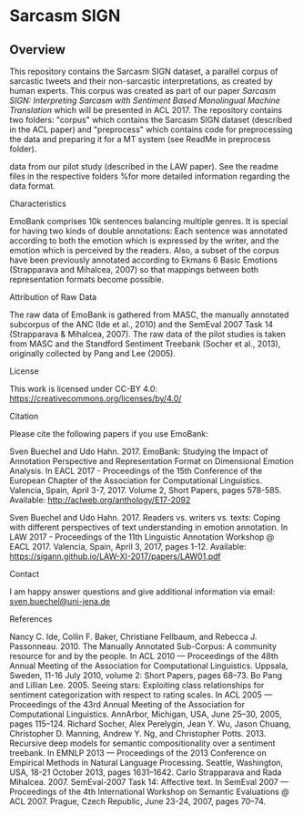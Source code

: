 # Sarcasm SIGN

## Overview

This repository contains the Sarcasm SIGN dataset, a parallel corpus of sarcastic tweets and their non-sarcastic interpretations, as created by human experts. This corpus was created as part of our paper *Sarcasm SIGN: Interpreting Sarcasm with Sentiment Based
Monolingual Machine Translation* which will be presented in ACL 2017. The repository contains two folders: "corpus" which contains the Sarcasm SIGN dataset (described in the ACL paper) and "preprocess" which contains code for preprocessing the data and preparing it for a MT system (see ReadMe in preprocess folder).

data from our pilot study (described in the LAW paper). See the readme files in the respective folders %for more detailed information regarding the data format.

Characteristics

EmoBank comprises 10k sentences balancing multiple genres. It is special for having two kinds of double annotations: Each sentence was annotated according to both the emotion which is expressed by the writer, and the emotion which is perceived by the readers. Also, a subset of the corpus have been previously annotated according to Ekmans 6 Basic Emotions (Strapparava and Mihalcea, 2007) so that mappings between both representation formats become possible.

Attribution of Raw Data

The raw data of EmoBank is gathered from MASC, the manually annotated subcorpus of the ANC (Ide et al., 2010) and the SemEval 2007 Task 14 (Strapparava & Mihalcea, 2007). The raw data of the pilot studies is taken from MASC and the Standford Sentiment Treebank (Socher et al., 2013), originally collected by Pang and Lee (2005).

License

This work is licensed under CC-BY 4.0: https://creativecommons.org/licenses/by/4.0/

Citation

Please cite the following papers if you use EmoBank:

Sven Buechel and Udo Hahn. 2017. EmoBank: Studying the Impact of Annotation Perspective and Representation Format on Dimensional Emotion Analysis. In EACL 2017 - Proceedings of the 15th Conference of the European Chapter of the Association for Computational Linguistics. Valencia, Spain, April 3-7, 2017. Volume 2, Short Papers, pages 578-585. Available: http://aclweb.org/anthology/E17-2092

Sven Buechel and Udo Hahn. 2017. Readers vs. writers vs. texts: Coping with different perspectives of text understanding in emotion annotation. In LAW 2017 - Proceedings of the 11th Linguistic Annotation Workshop @ EACL 2017. Valencia, Spain, April 3, 2017, pages 1-12. Available: https://sigann.github.io/LAW-XI-2017/papers/LAW01.pdf

Contact

I am happy answer questions and give additional information via email: sven.buechel@uni-jena.de

References

Nancy C. Ide, Collin F. Baker, Christiane Fellbaum, and Rebecca J. Passonneau. 2010. The Manually Annotated Sub-Corpus: A community resource for and by the people. In ACL 2010 — Proceedings of the 48th Annual Meeting of the Association for Computational Linguistics. Uppsala, Sweden, 11-16 July 2010, volume 2: Short Papers, pages 68–73.
Bo Pang and Lillian Lee. 2005. Seeing stars: Exploiting class relationships for sentiment categorization with respect to rating scales. In ACL 2005 — Proceedings of the 43rd Annual Meeting of the Association for Computational Linguistics. AnnArbor, Michigan, USA, June 25–30, 2005, pages 115–124.
Richard Socher, Alex Perelygin, Jean Y. Wu, Jason Chuang, Christopher D. Manning, Andrew Y. Ng, and Christopher Potts. 2013. Recursive deep models for semantic compositionality over a sentiment treebank. In EMNLP 2013 — Proceedings of the 2013 Conference on Empirical Methods in Natural Language Processing. Seattle, Washington, USA, 18-21 October 2013, pages 1631–1642.
Carlo Strapparava and Rada Mihalcea. 2007. SemEval-2007 Task 14: Affective text. In SemEval 2007 — Proceedings of the 4th International Workshop on Semantic Evaluations @ ACL 2007. Prague, Czech Republic, June 23-24, 2007, pages 70–74.
